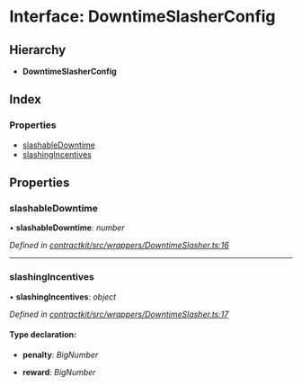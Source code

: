 # Interface: DowntimeSlasherConfig

## Hierarchy

* **DowntimeSlasherConfig**

## Index

### Properties

* [slashableDowntime](_contractkit_src_wrappers_downtimeslasher_.downtimeslasherconfig.md#slashabledowntime)
* [slashingIncentives](_contractkit_src_wrappers_downtimeslasher_.downtimeslasherconfig.md#slashingincentives)

## Properties

###  slashableDowntime

• **slashableDowntime**: *number*

*Defined in [contractkit/src/wrappers/DowntimeSlasher.ts:16](https://github.com/celo-org/celo-monorepo/blob/master/packages/contractkit/src/wrappers/DowntimeSlasher.ts#L16)*

___

###  slashingIncentives

• **slashingIncentives**: *object*

*Defined in [contractkit/src/wrappers/DowntimeSlasher.ts:17](https://github.com/celo-org/celo-monorepo/blob/master/packages/contractkit/src/wrappers/DowntimeSlasher.ts#L17)*

#### Type declaration:

* **penalty**: *BigNumber*

* **reward**: *BigNumber*

